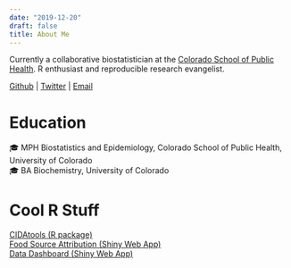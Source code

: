 ```yaml
---
date: "2019-12-20"
draft: false
title: About Me
---
```


Currently a collaborative biostatistician at the 
[Colorado School of Public Health](http://www.ucdenver.edu/academics/colleges/PublicHealth/Academics/departments/Biostatistics/Pages/welcome.aspx). 
R enthusiast and reproducible research evangelist.   

[Github](https://github.com/ledbettc/) | 
[Twitter](https://twitter.com/C_line_sealion) | 
[Email](mailto:carolineledbetter@yahoo.com)  

# Education  
:mortar_board: MPH Biostatistics and Epidemiology, 
    Colorado School of Public Health, 
    University of Colorado  
:mortar_board: BA Biochemistry, University of Colorado  

# Cool R Stuff
[CIDAtools (R package)](https://www.github.com/ledbettc/CIDAtools/)  
[Food Source Attribution (Shiny Web App)](https://coe-foodsafetytools.shinyapps.io/sourceattribution/)  
[Data Dashboard (Shiny Web App)](https://cuanschutz-em.shinyapps.io/normoxia/)  


